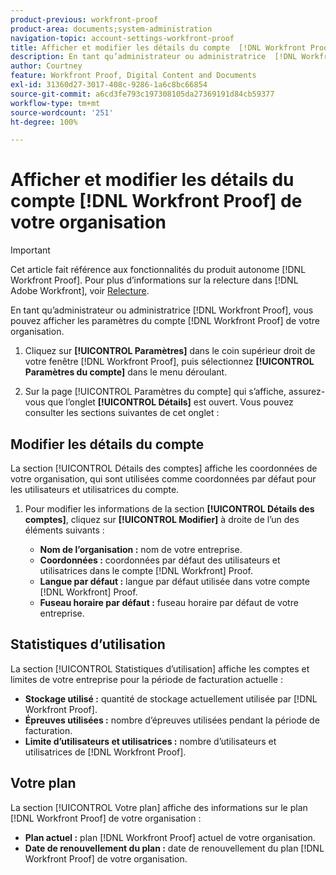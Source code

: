 ```yaml
---
product-previous: workfront-proof
product-area: documents;system-administration
navigation-topic: account-settings-workfront-proof
title: Afficher et modifier les détails du compte  [!DNL Workfront Proof]  de votre organisation
description: En tant qu’administrateur ou administratrice  [!DNL Workfront Proof] , vous pouvez afficher les paramètres du compte  [!DNL Workfront Proof]  de votre organisation.
author: Courtney
feature: Workfront Proof, Digital Content and Documents
exl-id: 31360d27-3017-408c-9286-1a6c8bc66854
source-git-commit: a6cd3fe793c197308105da27369191d84cb59377
workflow-type: tm+mt
source-wordcount: '251'
ht-degree: 100%

---
```


# Afficher et modifier les détails du compte [!DNL Workfront Proof] de votre organisation

>[!IMPORTANT]
>
>Cet article fait référence aux fonctionnalités du produit autonome [!DNL Workfront Proof]. Pour plus d’informations sur la relecture dans [!DNL Adobe Workfront], voir [Relecture](../../../review-and-approve-work/proofing/proofing.md).

En tant qu’administrateur ou administratrice [!DNL Workfront Proof], vous pouvez afficher les paramètres du compte [!DNL Workfront Proof] de votre organisation.

1. Cliquez sur **[!UICONTROL Paramètres]** dans le coin supérieur droit de votre fenêtre [!DNL Workfront Proof], puis sélectionnez **[!UICONTROL Paramètres du compte]** dans le menu déroulant.

1. Sur la page [!UICONTROL Paramètres du compte] qui s’affiche, assurez-vous que l’onglet **[!UICONTROL Détails]** est ouvert.
Vous pouvez consulter les sections suivantes de cet onglet :

## Modifier les détails du compte

La section [!UICONTROL Détails des comptes] affiche les coordonnées de votre organisation, qui sont utilisées comme coordonnées par défaut pour les utilisateurs et utilisatrices du compte.

1. Pour modifier les informations de la section **[!UICONTROL Détails des comptes]**, cliquez sur **[!UICONTROL Modifier]** à droite de l’un des éléments suivants :

   * **Nom de l’organisation :** nom de votre entreprise.
   * **Coordonnées :** coordonnées par défaut des utilisateurs et utilisatrices dans le compte [!DNL Workfront] Proof.
   * **Langue par défaut :** langue par défaut utilisée dans votre compte [!DNL Workfront] Proof.
   * **Fuseau horaire par défaut :** fuseau horaire par défaut de votre entreprise.

## Statistiques d’utilisation

La section [!UICONTROL Statistiques d’utilisation] affiche les comptes et limites de votre entreprise pour la période de facturation actuelle :

* **Stockage utilisé :** quantité de stockage actuellement utilisée par [!DNL Workfront Proof].
* **Épreuves utilisées :** nombre d’épreuves utilisées pendant la période de facturation.
* **Limite d’utilisateurs et utilisatrices :** nombre d’utilisateurs et utilisatrices de [!DNL Workfront Proof].

## Votre plan

La section [!UICONTROL Votre plan] affiche des informations sur le plan [!DNL Workfront Proof] de votre organisation :

* **Plan actuel :** plan [!DNL Workfront Proof] actuel de votre organisation.
* **Date de renouvellement du plan :** date de renouvellement du plan [!DNL Workfront Proof] de votre organisation.
